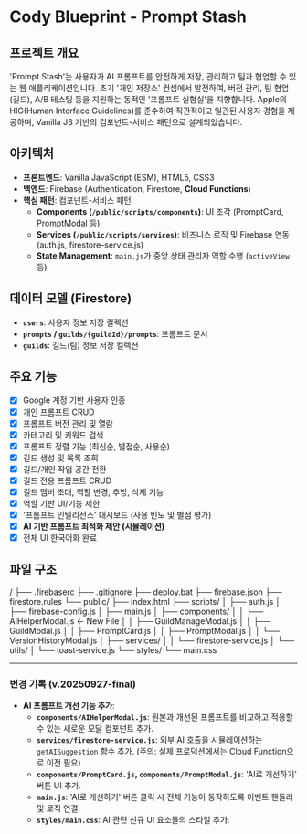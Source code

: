 # Cody Blueprint - Prompt Stash

## 프로젝트 개요

'Prompt Stash'는 사용자가 AI 프롬프트를 안전하게 저장, 관리하고 팀과 협업할 수 있는 웹 애플리케이션입니다. 초기 '개인 저장소' 컨셉에서 발전하여, 버전 관리, 팀 협업(길드), A/B 테스팅 등을 지원하는 동적인 '프롬프트 실험실'을 지향합니다. Apple의 HIG(Human Interface Guidelines)를 준수하여 직관적이고 일관된 사용자 경험을 제공하며, Vanilla JS 기반의 컴포넌트-서비스 패턴으로 설계되었습니다.

## 아키텍처

- **프론트엔드**: Vanilla JavaScript (ESM), HTML5, CSS3
- **백엔드**: Firebase (Authentication, Firestore, **Cloud Functions**)
- **핵심 패턴**: 컴포넌트-서비스 패턴
  - **Components (`/public/scripts/components`)**: UI 조각 (PromptCard, PromptModal 등)
  - **Services (`/public/scripts/services`)**: 비즈니스 로직 및 Firebase 연동 (auth.js, firestore-service.js)
  - **State Management**: `main.js`가 중앙 상태 관리자 역할 수행 (`activeView` 등)

## 데이터 모델 (Firestore)

- **`users`**: 사용자 정보 저장 컬렉션
- **`prompts` / `guilds/{guildId}/prompts`**: 프롬프트 문서
- **`guilds`**: 길드(팀) 정보 저장 컬렉션

## 주요 기능

- [x] Google 계정 기반 사용자 인증
- [x] 개인 프롬프트 CRUD
- [x] 프롬프트 버전 관리 및 열람
- [x] 카테고리 및 키워드 검색
- [x] 프롬프트 정렬 기능 (최신순, 별점순, 사용순)
- [x] 길드 생성 및 목록 조회
- [x] 길드/개인 작업 공간 전환
- [x] 길드 전용 프롬프트 CRUD
- [x] 길드 멤버 초대, 역할 변경, 추방, 삭제 기능
- [x] 역할 기반 UI/기능 제한
- [x] '프롬프트 인텔리전스' 대시보드 (사용 빈도 및 별점 평가)
- [x] **AI 기반 프롬프트 최적화 제안 (시뮬레이션)**
- [x] 전체 UI 한국어화 완료

## 파일 구조

/
├── .firebaserc
├── .gitignore
├── deploy.bat
├── firebase.json
├── firestore.rules
└── public/
├── index.html
├── scripts/
│   ├── auth.js
│   ├── firebase-config.js
│   ├── main.js
│   ├── components/
│   │   ├── AIHelperModal.js      <- New File
│   │   ├── GuildManageModal.js
│   │   ├── GuildModal.js
│   │   ├── PromptCard.js
│   │   ├── PromptModal.js
│   │   └── VersionHistoryModal.js
│   ├── services/
│   │   └── firestore-service.js
│   └── utils/
│       └── toast-service.js
└── styles/
└── main.css


---
### 변경 기록 (v.20250927-final)
- **AI 프롬프트 개선 기능 추가**:
  - **`components/AIHelperModal.js`**: 원본과 개선된 프롬프트를 비교하고 적용할 수 있는 새로운 모달 컴포넌트 추가.
  - **`services/firestore-service.js`**: 외부 AI 호출을 시뮬레이션하는 `getAISuggestion` 함수 추가. (주의: 실제 프로덕션에서는 Cloud Function으로 이전 필요)
  - **`components/PromptCard.js`, `components/PromptModal.js`**: 'AI로 개선하기' 버튼 UI 추가.
  - **`main.js`**: 'AI로 개선하기' 버튼 클릭 시 전체 기능이 동작하도록 이벤트 핸들러 및 로직 연결.
  - **`styles/main.css`**: AI 관련 신규 UI 요소들의 스타일 추가.